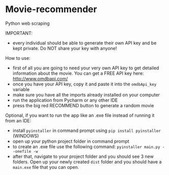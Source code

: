 # Movie-recommender
Python web scraping

IMPORTANT:
  - every individual should be able to generate their own API key and be kept private. Do NOT share your key with anyone!

How to use:
  - first of all you are going to need your very own API key to get detailed information about the movie. You can get a FREE API key here: http://www.omdbapi.com/
  - once you have your API key, copy it and paste it into the ```omdbApi_key``` variable
  - make sure you have all the imports already installed on your computer
  - run the application from Pycharm or any other IDE
  - press the big red RECOMMEND button to generate a random movie

Optional, if you want to run the app like an .exe file instead of running it from an IDE:
  - install ```pyinstaller``` in command prompt using ```pip install pyinstaller``` (WINDOWS)
  - open up your python project folder in command prompt
  - to create an .exe file use the following command: ```pyinstaller main.py --onefile -w```
  - after that, navigate to your project folder and you should see 3 new folders. Open up your newly created ```dist``` folder and you should have a ```main.exe``` file that you can open.
